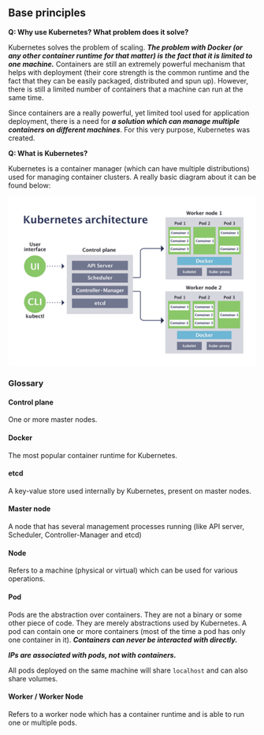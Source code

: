 ## Base principles 

**Q: Why use Kubernetes? What problem does it solve?**

Kubernetes solves the problem of scaling. _**The problem with Docker (or any other container runtime for that matter)
is the fact that it is limited to one machine.**_ Containers are still an extremely powerful mechanism that helps with
deployment (their core strength is the common runtime and the fact that they can be easily packaged, distributed
and spun up). However, there is still a limited number of containers that a machine can run at the same time.

Since containers are a really powerful, yet limited tool used for application deployment, there is a need for _**a 
solution which can manage multiple containers on different machines**_. For this very purpose, Kubernetes was created.

**Q: What is Kubernetes?**

Kubernetes is a container manager (which can have multiple distributions) used for managing container clusters.
A really basic diagram about it can be found below:

![Kubernetes basic architecture diagram](./images/Kubernetes-architecture-diagram-1-1.png)

### Glossary

#### Control plane

One or more master nodes.

#### Docker 

The most popular container runtime for Kubernetes.

#### etcd

A key-value store used internally by Kubernetes, present on master nodes. 

#### Master node

A node that has several management processes running (like API server, Scheduler, Controller-Manager and etcd)

#### Node

Refers to a machine (physical or virtual) which can be used for various operations.

#### Pod

Pods are the abstraction over containers. They are not a binary or some other piece of code. They are merely
abstractions used by Kubernetes. A pod can contain one or more containers (most of the time a pod has only one 
container in it). _**Containers can never be interacted with directly.**_

_**IPs are associated with pods, not with containers.**_

All pods deployed on the same machine will share `localhost` and can also share volumes.

#### Worker / Worker Node

Refers to a worker node which has a container runtime and is able to run one or multiple pods.
